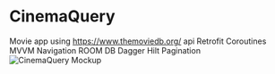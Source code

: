 # CinemaQuery
Movie app using https://www.themoviedb.org/ api
Retrofit
Coroutines
MVVM
Navigation
ROOM DB
Dagger Hilt
Pagination
![CinemaQuery Mockup](https://user-images.githubusercontent.com/69019613/180884021-b05433eb-c88c-4555-8b06-450aa8bccf76.png)
